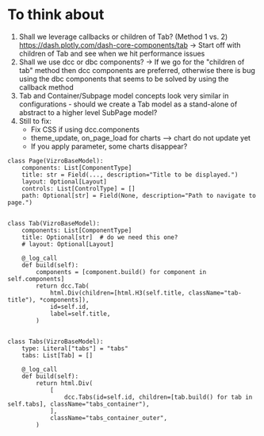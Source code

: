 # To think about

1. Shall we leverage callbacks or children of Tab? (Method 1 vs. 2) https://dash.plotly.com/dash-core-components/tab
   -> Start off with children of Tab and see when we hit performance issues
2. Shall we use dcc or dbc components?
   -> If we go for the "children of tab" method then dcc components are preferred, otherwise there is bug using the dbc components that seems to be solved by using the callback method
3. Tab and Container/Subpage model concepts look very similar in configurations - should we create a Tab model as a stand-alone of abstract to a higher level SubPage model?
4. Still to fix:
   - Fix CSS if using dcc.components
   - theme_update, on_page_load for charts --> chart do not update yet
   - If you apply parameter, some charts disappear?

```
class Page(VizroBaseModel):
    components: List[ComponentType]
    title: str = Field(..., description="Title to be displayed.")
    layout: Optional[Layout]
    controls: List[ControlType] = []
    path: Optional[str] = Field(None, description="Path to navigate to page.")


class Tab(VizroBaseModel):
    components: List[ComponentType]
    title: Optional[str]  # do we need this one?
    # layout: Optional[Layout]

    @_log_call
    def build(self):
        components = [component.build() for component in self.components]
        return dcc.Tab(
            html.Div(children=[html.H3(self.title, className="tab-title"), *components]),
            id=self.id,
            label=self.title,
        )


class Tabs(VizroBaseModel):
    type: Literal["tabs"] = "tabs"
    tabs: List[Tab] = []

    @_log_call
    def build(self):
        return html.Div(
            [
                dcc.Tabs(id=self.id, children=[tab.build() for tab in self.tabs], className="tabs_container"),
            ],
            className="tabs_container_outer",
        )
```
